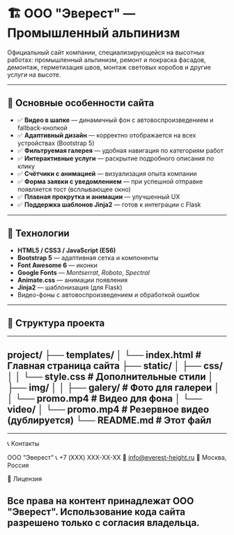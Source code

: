 # 🏗️ ООО "Эверест" — Промышленный альпинизм

Официальный сайт компании, специализирующейся на высотных работах: промышленный альпинизм, ремонт и покраска фасадов, демонтаж, герметизация швов, монтаж световых коробов и другие услуги на высоте.

---

## 🌟 Основные особенности сайта

- ✅ **Видео в шапке** — динамичный фон с автовоспроизведением и fallback-кнопкой
- ✅ **Адаптивный дизайн** — корректно отображается на всех устройствах (Bootstrap 5)
- ✅ **Фильтруемая галерея** — удобная навигация по категориям работ
- ✅ **Интерактивные услуги** — раскрытие подробного описания по клику
- ✅ **Счётчики с анимацией** — визуализация опыта компании
- ✅ **Форма заявки с уведомлением** — при успешной отправке появляется тост (всплывающее окно)
- ✅ **Плавная прокрутка и анимации** — улучшенный UX
- ✅ **Поддержка шаблонов Jinja2** — готов к интеграции с Flask

---

## 🧰 Технологии

- **HTML5 / CSS3 / JavaScript (ES6)**
- **Bootstrap 5** — адаптивная сетка и компоненты
- **Font Awesome 6** — иконки
- **Google Fonts** — *Montserrat*, *Roboto*, *Spectral*
- **Animate.css** — анимации появления
- **Jinja2** — шаблонизация (для Flask)
- Видео-фоны с автовоспроизведением и обработкой ошибок

---

## 📂 Структура проекта
---
project/
├── templates/
│   └── index.html               # Главная страница сайта
├── static/
│   ├── css/
│   │   └── style.css            # Дополнительные стили
│   ├── img/
│   │   ├── galery/              # Фото для галереи
│   │   └── promo.mp4            # Видео для фона
│   └── video/
│       └── promo.mp4            # Резервное видео (дублируется)
└── README.md                    # Этот файл
---
---
📞 Контакты 

ООО "Эверест"
📞 +7 (XXX) XXX-XX-XX
📧 info@everest-height.ru 
📍 Москва, Россия 
 
📄 Лицензия 

Все права на контент принадлежат ООО "Эверест".
Использование кода сайта разрешено только с согласия владельца. 
---
